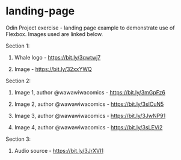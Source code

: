 # landing-page
Odin Project exercise - landing page example to demonstrate use of Flexbox. Images used are linked below.

Section 1:

1. Whale logo - https://bit.ly/3qwtwj7

2. Image - https://bit.ly/32xxYWQ

Section 2:

1. Image 1, author @wawawiwacomics - https://bit.ly/3mGpFz6

2. Image 2, author @wawawiwacomics - https://bit.ly/3sICuN5

3. Image 3, author @wawawiwacomics - https://bit.ly/3JwNP91

4. Image 4, author @wawawiwacomics - https://bit.ly/3sLEVi2

Section 3:

1. Audio source - https://bit.ly/3JrXVI1